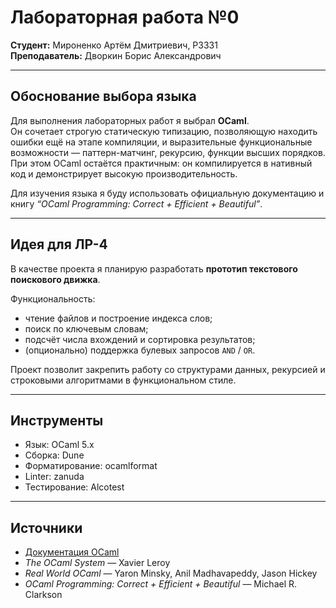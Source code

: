 # Лабораторная работа №0

**Студент:** Мироненко Артём Дмитриевич, P3331  
**Преподаватель:** Дворкин Борис Александрович  

---

## Обоснование выбора языка

Для выполнения лабораторных работ я выбрал **OCaml**.  
Он сочетает строгую статическую типизацию, позволяющую находить ошибки ещё на этапе компиляции, и выразительные функциональные возможности — паттерн-матчинг, рекурсию, функции высших порядков. При этом OCaml остаётся практичным: он компилируется в нативный код и демонстрирует высокую производительность.  

Для изучения языка я буду использовать официальную документацию и книгу *“OCaml Programming: Correct + Efficient + Beautiful”*.  

---

## Идея для ЛР-4

В качестве проекта я планирую разработать **прототип текстового поискового движка**.  

Функциональность:  
- чтение файлов и построение индекса слов;  
- поиск по ключевым словам;  
- подсчёт числа вхождений и сортировка результатов;  
- (опционально) поддержка булевых запросов `AND` / `OR`.  

Проект позволит закрепить работу со структурами данных, рекурсией и строковыми алгоритмами в функциональном стиле.  

---

## Инструменты

- Язык: OCaml 5.x  
- Сборка: Dune  
- Форматирование: ocamlformat  
- Linter: zanuda  
- Тестирование: Alcotest  

---

## Источники

- [Документация OCaml](https://ocaml.org/docs)  
- *The OCaml System* — Xavier Leroy  
- *Real World OCaml* — Yaron Minsky, Anil Madhavapeddy, Jason Hickey  
- *OCaml Programming: Correct + Efficient + Beautiful* — Michael R. Clarkson  
